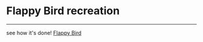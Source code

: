 # Flappy Bird recreation
------

see how it's done! [Flappy Bird](https://jinnn0.github.io/flappy-bird/)

